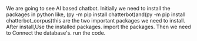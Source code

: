 We are going to see AI based chatbot.
Initially we need to install the packages in python like,
(py -m pip install chatterbot)and(py -m pip install chatterbot_corpus)this are the two important packages we need to install.
After install,Use the installed packages.
import the packages.
Then we need to Connect the database's.
run the code.
